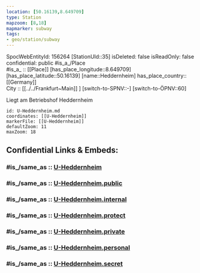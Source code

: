 ```yaml
---
location: [50.16139,8.649709] 
type: Station 
mapzoom: [8,18] 
mapmarker: subway 
tags:
- geo/station/subway
---
```

SpocWebEntityId: 156264
[StationUId::35] 
isDeleted: false
isReadOnly: false
confidential: public
#is_a_/Place  
#is_a_ :: [[Place]] 
[has_place_longitude::8.649709] 
[has_place_latitude::50.16139] 
[name::Heddernheim] 
has_place_country:: [[Germany]]  
City :: [[../../Frankfurt~Main]] ] 
[switch-to-SPNV::-] 
[switch-to-ÖPNV::60] 

Liegt am Betriebshof Heddernheim

```leaflet
id: U-Heddernheim.md
coordinates: [[U-Heddernheim]] 
markerFile: [[U-Heddernheim]] 
defaultZoom: 11 
maxZoom: 18
```


## Confidential Links & Embeds: 

### #is_/same_as :: [U-Heddernheim](/_Standards/Earth/Continent/Europe/Europe~Central/Germany/Germany~West/Hessen/counties~Hessen/Frankfurt~Main/Stations-FFM~U/U-Heddernheim.md) 

### #is_/same_as :: [U-Heddernheim.public](/_public/Earth/Continent/Europe/Europe~Central/Germany/Germany~West/Hessen/counties~Hessen/Frankfurt~Main/Stations-FFM~U/U-Heddernheim.public.md) 

### #is_/same_as :: [U-Heddernheim.internal](/_internal/Earth/Continent/Europe/Europe~Central/Germany/Germany~West/Hessen/counties~Hessen/Frankfurt~Main/Stations-FFM~U/U-Heddernheim.internal.md) 

### #is_/same_as :: [U-Heddernheim.protect](/_protect/Earth/Continent/Europe/Europe~Central/Germany/Germany~West/Hessen/counties~Hessen/Frankfurt~Main/Stations-FFM~U/U-Heddernheim.protect.md) 

### #is_/same_as :: [U-Heddernheim.private](/_private/Earth/Continent/Europe/Europe~Central/Germany/Germany~West/Hessen/counties~Hessen/Frankfurt~Main/Stations-FFM~U/U-Heddernheim.private.md) 

### #is_/same_as :: [U-Heddernheim.personal](/_personal/Earth/Continent/Europe/Europe~Central/Germany/Germany~West/Hessen/counties~Hessen/Frankfurt~Main/Stations-FFM~U/U-Heddernheim.personal.md) 

### #is_/same_as :: [U-Heddernheim.secret](/_secret/Earth/Continent/Europe/Europe~Central/Germany/Germany~West/Hessen/counties~Hessen/Frankfurt~Main/Stations-FFM~U/U-Heddernheim.secret.md)

